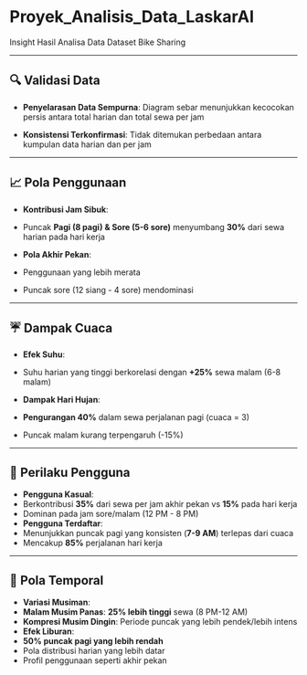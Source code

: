 # Proyek_Analisis_Data_LaskarAI
Insight Hasil Analisa Data Dataset Bike Sharing

---

## 🔍 Validasi Data
- **Penyelarasan Data Sempurna**: Diagram sebar menunjukkan kecocokan persis antara total harian dan total sewa per jam

- **Konsistensi Terkonfirmasi**: Tidak ditemukan perbedaan antara kumpulan data harian dan per jam

---

## 📈 Pola Penggunaan
- **Kontribusi Jam Sibuk**: 
- Puncak **Pagi (8 pagi) & Sore (5-6 sore)** menyumbang **30%** dari sewa harian pada hari kerja

- **Pola Akhir Pekan**: 
- Penggunaan yang lebih merata

- Puncak sore (12 siang - 4 sore) mendominasi

---

## ☔ Dampak Cuaca
- **Efek Suhu**: 
- Suhu harian yang tinggi berkorelasi dengan **+25%** sewa malam (6-8 malam)

- **Dampak Hari Hujan**:
- **Pengurangan 40%** dalam sewa perjalanan pagi (cuaca = 3) 
- Puncak malam kurang terpengaruh (-15%) 

---

## 👥 Perilaku Pengguna
- **Pengguna Kasual**: 
- Berkontribusi **35%** dari sewa per jam akhir pekan vs **15%** pada hari kerja 
- Dominan pada jam sore/malam (12 PM - 8 PM) 
- **Pengguna Terdaftar**: 
- Menunjukkan puncak pagi yang konsisten (**7-9 AM**) terlepas dari cuaca 
- Mencakup **85%** perjalanan hari kerja 

---

## 📅 Pola Temporal
- **Variasi Musiman**: 
- **Malam Musim Panas**: **25% lebih tinggi** sewa (8 PM-12 AM) 
- **Kompresi Musim Dingin**: Periode puncak yang lebih pendek/lebih intens 
- **Efek Liburan**: 
- **50% puncak pagi yang lebih rendah** 
- Pola distribusi harian yang lebih datar 
- Profil penggunaan seperti akhir pekan
